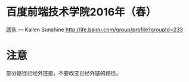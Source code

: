 # 百度前端技术学院2016年（春）
  团队 — Kallen Sunshine
  http://ife.baidu.com/group/profile?groupId=233
# 注意
  部分路径已经外链接，不要改变已经外链的路径。
